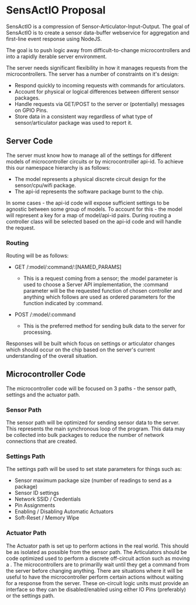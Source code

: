 # SensActIO Proposal
SensActIO is a compression of Sensor-Articulator-Input-Output. The goal of SensActIO is to create a sensor data-buffer webservice for aggregation and first-line event response using NodeJS.

The goal is to push logic away from difficult-to-change microcontrollers and into a rapidly iterable server environment.

The server needs significant flexibility in how it manages requests from the microcontrollers. The server has a number of constraints on it's design:
- Respond quickly to incoming requests with commands for articulators.
- Account for physical or logical differences between different sensor packages.
- Handle requests via GET/POST to the server or (potentially) messages on GPIO Pins.
- Store data in a consistent way regardless of what type of sensor/articulator package was used to report it.

## Server Code
The server must know how to manage all of the settings for different models of microcontroller circuits or by microcontroller api-id. 
To achieve this our namespace hierarchy is as follows:
- The model represents a physical discrete circuit design for the sensor/cpu/wifi package.
- The api-id represents the software package burnt to the chip. 

In some cases - the api-id code will expose sufficient settings to be agnostic between some group of models. To account for this - the model will represent a key for a map of model/api-id pairs. During routing a controller class will be selected based on the api-id code and will handle the request.

### Routing
Routing will be as follows:
- GET /:model/:command/:[NAMED_PARAMS]
	- This is a request coming from a sensor; the :model parameter is used to choose a Server API implementation, the :command parameter will be the requested function of chosen controller and anything which follows are used as ordered parameters for the function indicated by :command.

- POST /:model/:command 
	- This is the preferred method for sending bulk data to the server for processing.

Responses will be built which focus on settings or articulator changes which should occur on the chip based on the server's current understanding of the overall situation.

## Microcontroller Code
The microcontroller code will be focused on 3 paths - the sensor path, settings and the actuator path. 

### Sensor Path
The sensor path will be optimized for sending sensor data to the server. This represents the main synchronous loop of the program. This data may be collected into bulk packages to reduce the number of network connections that are created.

### Settings Path
The settings path will be used to set state parameters for things such as: 
- Sensor maximum package size (number of readings to send as a package)
- Sensor ID settings
- Network SSID / Credentials
- Pin Assignments
- Enabling / Disabling Automatic Actuators
- Soft-Reset / Memory Wipe

### Actuator Path
The Actuator path is set up to perform actions in the real world. This should be as isolated as possible from the sensor path. The Articulators should be code optimized used to perform a discrete off-circuit action such as moving a . The microcontrollers are to primarilly wait until they get a command from the server before changing anything. There are situations where it will be useful to have the microcontroller perform certain actions without waiting for a response from the server. These on-circuit logic units must provide an interface so they can be disabled/enabled using either IO Pins (preferably) or the settings path.